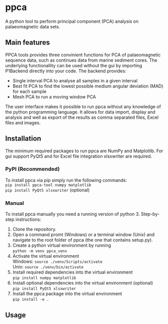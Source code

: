 # ppca
A python tool to perform principal component (PCA) analysis on palaeomagnetic data sets.

## Main features
PPCA tools provides three convinient functions for PCA of palaeomagnetic sequence data, such as continues data from marine sediment cores. The underlying functionallity can be used without the gui by importing P1Backend directly into your code. The backend provides:
 - Single interval PCA to analyse all samples in a given interval
 - Best fit PCA to find the lowest possible medium angular deviation (MAD) for each sample
 - Mesh PCA to run a moving window PCA

The user interface makes it possible to run ppca without any knowledge of the python programming language. It allows for data import, display and analysis and well as export of the results as comma separated files, Excel files and images.

## Installation
The minimum required packages to run ppca are NumPy and Matplotlib. For gui support PyQt5 and for Excel file integration xlsxwriter are required.
### PyPI (Recommended)
To install ppca via pip simply run the following commands:<br>
```pip install ppca-tool numpy matplotlib```<br>
```pip install PyQt5 xlsxwriter``` (optional)
### Manual
To install ppca manually you need a running version of python 3. Step-by-step instructions:
 1. Clone the repository.
 2. Open a command promt (Windows) or a terminal window (Unix) and navigate to the root folder of ppca (the one that contains setup.py).
 3. Create a python virtual environment by running<br>
    ```python -m venv ppca_venv```
 4. Activate the virtual environment<br>
    Windows: ```source ./venv/Scripts/activate```<br>
    Unix: ```source ./venv/bin/activate```
 5. Install required dependencies into the virtual environment<br>
    ```pip install numpy matplotlib```
 6. Install optional dependencies  into the virtual environment (optional)<br>
    ```pip install PyQt5 xlsxwriter```
 7. Install the ppca package into the virtual environment<br>
    ```pip install -e .```

## Usage